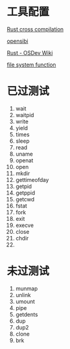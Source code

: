 # 工具配置

[Rust cross compilation](https://danielmangum.com/posts/risc-v-bytes-rust-cross-compilation/)

[opensibi](https://tinylab.org/riscv-opensbi-quickstart/)

[Rust - OSDev Wiki](https://wiki.osdev.org/Rust)

[file system function](https://www.cnblogs.com/XNQC1314/p/9251197.html)


# 已过测试
1. wait
2. waitpid
3. write
4. yield
5. times
6. sleep
7. read
8. uname
9. openat
10. open
11. mkdir
12. gettimeofday
13. getpid
14. getppid
15. getcwd
16. fstat
17. fork
18. exit
19. execve
20. close
21. chdir
22. 

# 未过测试
1. munmap
2. unlink
3. umount
4. pipe
5. getdents
6. dup
7. dup2
8. clone
9. brk